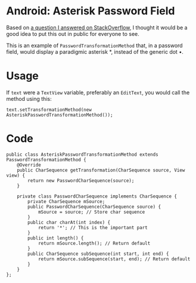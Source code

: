 # Android: Asterisk Password Field
Based on [a question I answered on StackOverflow](http://stackoverflow.com/questions/11597648/in-android-how-to-show-asterisk-in-place-of-dots-in-edittext-having-inputtyp), I thought it would be a good idea to put this out in public for everyone to see.

This is an example of `PasswordTransformationMethod` that, in a password field, would display a paradigmic asterisk *, instead of the generic dot •.

# Usage

If `text` were a `TextView` variable, preferably an `EditText`, you would call the method using this:

	text.setTransformationMethod(new AsteriskPasswordTransformationMethod());

# Code

	public class AsteriskPasswordTransformationMethod extends PasswordTransformationMethod {
		@Override
		public CharSequence getTransformation(CharSequence source, View view) {
			return new PasswordCharSequence(source);
		}

		private class PasswordCharSequence implements CharSequence {
			private CharSequence mSource;
			public PasswordCharSequence(CharSequence source) {
				mSource = source; // Store char sequence
			}
			public char charAt(int index) {
				return '*'; // This is the important part
			}
			public int length() {
				return mSource.length(); // Return default
			}
			public CharSequence subSequence(int start, int end) {
				return mSource.subSequence(start, end); // Return default
			}
		}
	};
